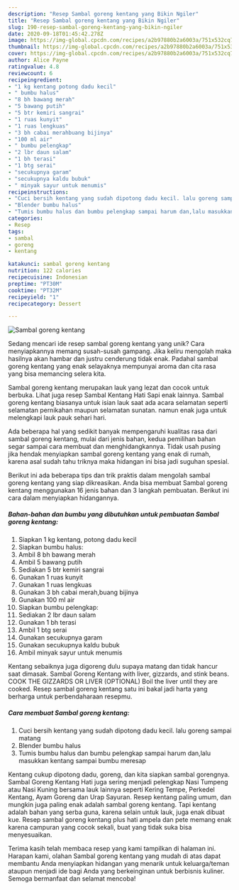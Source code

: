 ```yaml
---
description: "Resep Sambal goreng kentang yang Bikin Ngiler"
title: "Resep Sambal goreng kentang yang Bikin Ngiler"
slug: 190-resep-sambal-goreng-kentang-yang-bikin-ngiler
date: 2020-09-18T01:45:42.278Z
image: https://img-global.cpcdn.com/recipes/a2b97880b2a6003a/751x532cq70/sambal-goreng-kentang-foto-resep-utama.jpg
thumbnail: https://img-global.cpcdn.com/recipes/a2b97880b2a6003a/751x532cq70/sambal-goreng-kentang-foto-resep-utama.jpg
cover: https://img-global.cpcdn.com/recipes/a2b97880b2a6003a/751x532cq70/sambal-goreng-kentang-foto-resep-utama.jpg
author: Alice Payne
ratingvalue: 4.8
reviewcount: 6
recipeingredient:
- "1 kg kentang potong dadu kecil"
- " bumbu halus"
- "8 bh bawang merah"
- "5 bawang putih"
- "5 btr kemiri sangrai"
- "1 ruas kunyit"
- "1 ruas lengkuas"
- "3 bh cabai merahbuang bijinya"
- "100 ml air"
- " bumbu pelengkap"
- "2 lbr daun salam"
- "1 bh terasi"
- "1 btg serai"
- "secukupnya garam"
- "secukupnya kaldu bubuk"
- " minyak sayur untuk menumis"
recipeinstructions:
- "Cuci bersih kentang yang sudah dipotong dadu kecil. lalu goreng sampai matang"
- "Blender bumbu halus"
- "Tumis bumbu halus dan bumbu pelengkap sampai harum dan,lalu masukkan kentang sampai bumbu meresap"
categories:
- Resep
tags:
- sambal
- goreng
- kentang

katakunci: sambal goreng kentang 
nutrition: 122 calories
recipecuisine: Indonesian
preptime: "PT30M"
cooktime: "PT32M"
recipeyield: "1"
recipecategory: Dessert

---
```



![Sambal goreng kentang](https://img-global.cpcdn.com/recipes/a2b97880b2a6003a/751x532cq70/sambal-goreng-kentang-foto-resep-utama.jpg)

Sedang mencari ide resep sambal goreng kentang yang unik? Cara menyiapkannya memang susah-susah gampang. Jika keliru mengolah maka hasilnya akan hambar dan justru cenderung tidak enak. Padahal sambal goreng kentang yang enak selayaknya mempunyai aroma dan cita rasa yang bisa memancing selera kita.

Sambal goreng kentang merupakan lauk yang lezat dan cocok untuk berbuka. Lihat juga resep Sambal Kentang Hati Sapi enak lainnya. Sambal goreng kentang biasanya untuk isian lauk saat ada acara selamatan seperti selamatan pernikahan maupun selamatan sunatan. namun enak juga untuk melengkapi lauk pauk sehari hari.

Ada beberapa hal yang sedikit banyak mempengaruhi kualitas rasa dari sambal goreng kentang, mulai dari jenis bahan, kedua pemilihan bahan segar sampai cara membuat dan menghidangkannya. Tidak usah pusing jika hendak menyiapkan sambal goreng kentang yang enak di rumah, karena asal sudah tahu triknya maka hidangan ini bisa jadi suguhan spesial.


Berikut ini ada beberapa tips dan trik praktis dalam mengolah sambal goreng kentang yang siap dikreasikan. Anda bisa membuat Sambal goreng kentang menggunakan 16 jenis bahan dan 3 langkah pembuatan. Berikut ini cara dalam menyiapkan hidangannya.

<!--inarticleads1-->

##### Bahan-bahan dan bumbu yang dibutuhkan untuk pembuatan Sambal goreng kentang:

1. Siapkan 1 kg kentang, potong dadu kecil
1. Siapkan  bumbu halus:
1. Ambil 8 bh bawang merah
1. Ambil 5 bawang putih
1. Sediakan 5 btr kemiri sangrai
1. Gunakan 1 ruas kunyit
1. Gunakan 1 ruas lengkuas
1. Gunakan 3 bh cabai merah,buang bijinya
1. Gunakan 100 ml air
1. Siapkan  bumbu pelengkap:
1. Sediakan 2 lbr daun salam
1. Gunakan 1 bh terasi
1. Ambil 1 btg serai
1. Gunakan secukupnya garam
1. Gunakan secukupnya kaldu bubuk
1. Ambil  minyak sayur untuk menumis


Kentang sebaiknya juga digoreng dulu supaya matang dan tidak hancur saat dimasak. Sambal Goreng Kentang with liver, gizzards, and stink beans. COOK THE GIZZARDS OR LIVER (OPTIONAL) Boil the liver until they are cooked. Resep sambal goreng kentang satu ini bakal jadi harta yang berharga untuk perbendaharaan resepmu. 

<!--inarticleads2-->

##### Cara membuat Sambal goreng kentang:

1. Cuci bersih kentang yang sudah dipotong dadu kecil. lalu goreng sampai matang
1. Blender bumbu halus
1. Tumis bumbu halus dan bumbu pelengkap sampai harum dan,lalu masukkan kentang sampai bumbu meresap


Kentang cukup dipotong dadu, goreng, dan kita siapkan sambal gorengnya. Sambal Goreng Kentang Hati juga sering menjadi pelengkap Nasi Tumpeng atau Nasi Kuning bersama lauk lainnya seperti Kering Tempe, Perkedel Kentang, Ayam Goreng dan Urap Sayuran. Resep kentang paling umum, dan mungkin juga paling enak adalah sambal goreng kentang. Tapi kentang adalah bahan yang serba guna, karena selain untuk lauk, juga enak dibuat kue. Resep sambal goreng kentang plus hati ampela dan pete memang enak karena campuran yang cocok sekali, buat yang tidak suka bisa menyesuaikan. 

Terima kasih telah membaca resep yang kami tampilkan di halaman ini. Harapan kami, olahan Sambal goreng kentang yang mudah di atas dapat membantu Anda menyiapkan hidangan yang menarik untuk keluarga/teman ataupun menjadi ide bagi Anda yang berkeinginan untuk berbisnis kuliner. Semoga bermanfaat dan selamat mencoba!

